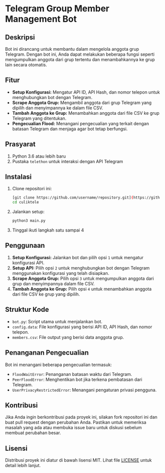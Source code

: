 # Telegram Group Member Management Bot

## Deskripsi

Bot ini dirancang untuk membantu dalam mengelola anggota grup Telegram. Dengan bot ini, Anda dapat melakukan beberapa fungsi seperti mengumpulkan anggota dari grup tertentu dan menambahkannya ke grup lain secara otomatis.

## Fitur

- **Setup Konfigurasi:** Mengatur API ID, API Hash, dan nomor telepon untuk menghubungkan bot dengan Telegram.
- **Scrape Anggota Grup:** Mengambil anggota dari grup Telegram yang dipilih dan menyimpannya ke dalam file CSV.
- **Tambah Anggota ke Grup:** Menambahkan anggota dari file CSV ke grup Telegram yang ditentukan.
- **Pengecualian Flood:** Menangani pengecualian yang terkait dengan batasan Telegram dan menjaga agar bot tetap berfungsi.

## Prasyarat

1. Python 3.6 atau lebih baru
2. Pustaka `telethon` untuk interaksi dengan API Telegram

## Instalasi

1. Clone repositori ini:
    ```sh
    [git clone https://github.com/username/repository.git](https://github.com/failedtoacces/culiktele.git)
    cd culiktele
    ```
2. Jalankan setup:
    ```sh
    python3 main.py
    ```

4. Tinggal ikuti langkah satu sampai 4

## Penggunaan

1. **Setup Konfigurasi:** Jalankan bot dan pilih opsi `1` untuk mengatur konfigurasi API.
2. **Setup API:** Pilih opsi `2` untuk menghubungkan bot dengan Telegram menggunakan konfigurasi yang telah disiapkan.
3. **Scrape Anggota Grup:** Pilih opsi `3` untuk mengumpulkan anggota dari grup dan menyimpannya dalam file CSV.
4. **Tambah Anggota ke Grup:** Pilih opsi `4` untuk menambahkan anggota dari file CSV ke grup yang dipilih.

## Struktur Kode

- `bot.py`: Script utama untuk menjalankan bot.
- `config.data`: File konfigurasi yang berisi API ID, API Hash, dan nomor telepon.
- `members.csv`: File output yang berisi data anggota grup.

## Penanganan Pengecualian

Bot ini menangani beberapa pengecualian termasuk:
- `FloodWaitError`: Penanganan batasan waktu dari Telegram.
- `PeerFloodError`: Menghentikan bot jika terkena pembatasan dari Telegram.
- `UserPrivacyRestrictedError`: Menangani pengaturan privasi pengguna.

## Kontribusi

Jika Anda ingin berkontribusi pada proyek ini, silakan fork repositori ini dan buat pull request dengan perubahan Anda. Pastikan untuk memeriksa masalah yang ada atau membuka issue baru untuk diskusi sebelum membuat perubahan besar.

## Lisensi

Distribusi proyek ini diatur di bawah lisensi MIT. Lihat file [LICENSE](LICENSE) untuk detail lebih lanjut.

